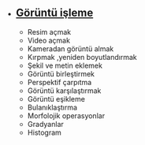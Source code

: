 - [Görüntü işleme](https://github.com/Furkannc/OpenCV-Ders-Notlari/tree/main/1_OpenCV%20ile%20G%C3%B6r%C3%BCnt%C3%BC%20%C4%B0%C5%9Fleme)
	- 
	- Resim açmak
	- Video açmak
	- Kameradan görüntü almak
	- Kırpmak ,yeniden boyutlandırmak
	- Şekil ve metin eklemek
	- Görüntü birleştirmek
	- Perspektif çarpıtma
	- Görüntü karşılaştırmak
	 - Görüntü eşikleme
   - Bulanıklaştırma
	- Morfolojik operasyonlar
	- Gradyanlar
	- Histogram


